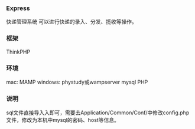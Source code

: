 ### Express
快递管理系统
可以进行快递的录入、分发、揽收等操作。

### 框架
ThinkPHP

### 环境
mac: MAMP
windows: phystudy或wampserver
mysql
PHP

### 说明
sql文件直接导入入即可，需要去Application/Common/Conf/中修改config.php文件，修改为本机中mysql的密码、host等信息。